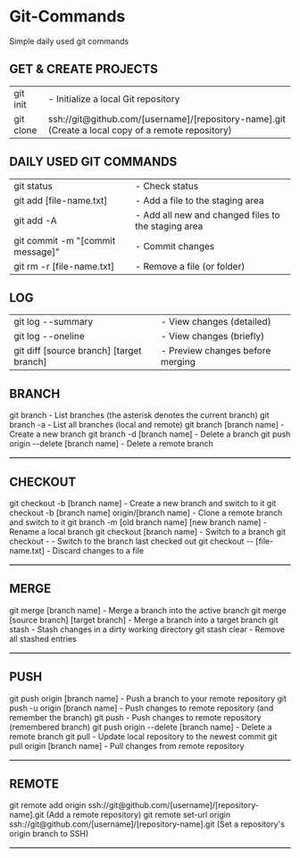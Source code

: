 # Git-Commands
Simple daily used git commands

## GET & CREATE PROJECTS
<table border=0>
  <tr>
    <td>git init</td>
    <td>-	Initialize a local Git repository</td>
  </tr>
  <tr>
    <td>git clone</td>
    <td>ssh://git@github.com/[username]/[repository-name].git	(Create a local copy of a remote repository)</td>
  </tr>
  </table>


## DAILY USED GIT COMMANDS
<table border=0>
  <tr>
    <td>git status</td>
    <td>- Check status</td>
  </tr>
  <tr>
    <td>git add [file-name.txt]</td>
    <td>-	Add a file to the staging area</td>
  </tr>
  <tr>
    <td>git add -A</td>
    <td>- Add all new and changed files to the staging area</td>
  </tr>
  <tr>
    <td>git commit -m "[commit message]"</td>
    <td>- Commit changes</td>
  </tr>
  <tr>
    <td>git rm -r [file-name.txt]</td>
    <td>-	Remove a file (or folder)</td>
  </tr>
  </table>


## LOG
<table border=0>
  <tr>
    <td>git log --summary	</td>
    <td>- View changes (detailed)</td>
  </tr>
  <tr>
    <td>git log --oneline	</td>
    <td>- View changes (briefly)</td>
  </tr>
  <tr>
    <td>
      git diff [source branch] [target branch]</td>
    <td>- Preview changes before merging</td>
  </tr>
  </table>


## BRANCH
<table border=1>
  <tr>
git branch	                              - List branches (the asterisk denotes the current branch)
git branch -a	                            - List all branches (local and remote)
git branch [branch name]	                - Create a new branch
git branch -d [branch name]	              - Delete a branch
git push origin --delete [branch name]	  - Delete a remote branch
  </tr>
  </table>

## CHECKOUT
<table border=1>
  <tr>
git checkout -b [branch name]	                      - Create a new branch and switch to it
git checkout -b [branch name] origin/[branch name]	- Clone a remote branch and switch to it
git branch -m [old branch name] [new branch name]	  - Rename a local branch
git checkout [branch name]	                        - Switch to a branch
git checkout -	                                    - Switch to the branch last checked out
git checkout -- [file-name.txt]	                    - Discard changes to a file
  </tr>
  </table>

## MERGE
<table border=1>
  <tr>
git merge [branch name]	                            - Merge a branch into the active branch
git merge [source branch] [target branch]	          - Merge a branch into a target branch
git stash	                                          - Stash changes in a dirty working directory
git stash clear	                                    - Remove all stashed entries
  </tr>
  </table>
  
  
## PUSH
<table border=1>
  <tr>
git push origin [branch name]	                      - Push a branch to your remote repository
git push -u origin [branch name]	                  - Push changes to remote repository (and remember the branch)
git push	                                          - Push changes to remote repository (remembered branch)
git push origin --delete [branch name]	            - Delete a remote branch
git pull	                                          - Update local repository to the newest commit
git pull origin [branch name]	                      - Pull changes from remote repository
  </tr>
  </table>
  
  
## REMOTE
<table border=1>
  <tr>
git remote add origin ssh://git@github.com/[username]/[repository-name].git	(Add a remote repository)
git remote set-url origin ssh://git@github.com/[username]/[repository-name].git	(Set a repository's origin branch to SSH)
      </tr>
  </table>
